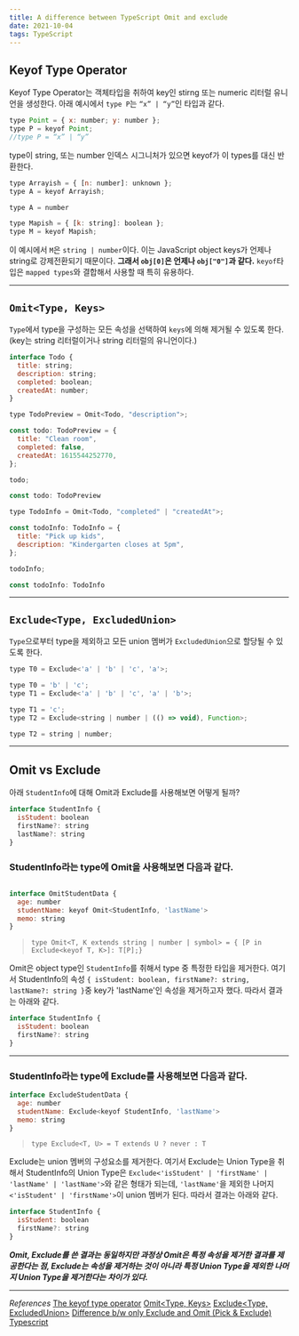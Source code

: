 ```yaml
---
title: A difference between TypeScript Omit and exclude
date: 2021-10-04
tags: TypeScript
---
```


## Keyof Type Operator

Keyof Type Operator는 객체타입을 취하여 key인 stirng 또는 numeric 리터럴 유니언을 생성한다. 아래 예시에서 `type P`는 `“x” | “y”`인 타입과 같다.

```javascript
type Point = { x: number; y: number };
type P = keyof Point;
//type P = “x” | “y”
```

type이 string, 또는 number 인덱스 시그니처가 있으면 keyof가 이 types를 대신 반환한다.

```javascript
type Arrayish = { [n: number]: unknown };
type A = keyof Arrayish;

type A = number

type Mapish = { [k: string]: boolean };
type M = keyof Mapish;
```

이 예시에서 `M`은 `string | number`이다. 이는 JavaScript object keys가 언제나 string로 강제전환되기 때문이다. **그래서 `obj[0]`은 언제나 `obj["0"]`과 같다.** `keyof`타입은 `mapped types`와 결합해서 사용할 때 특히 유용하다.

---

## `Omit<Type, Keys>`

`Type`에서 type을 구성하는 모든 속성을 선택하여 `keys`에 의해 제거될 수 있도록 한다. (key는 string 리터럴이거나 string 리터럴의 유니언이다.)

```javascript
interface Todo {
  title: string;
  description: string;
  completed: boolean;
  createdAt: number;
}

type TodoPreview = Omit<Todo, "description">;

const todo: TodoPreview = {
  title: "Clean room",
  completed: false,
  createdAt: 1615544252770,
};

todo;

const todo: TodoPreview

type TodoInfo = Omit<Todo, "completed" | "createdAt">;

const todoInfo: TodoInfo = {
  title: "Pick up kids",
  description: "Kindergarten closes at 5pm",
};

todoInfo;

const todoInfo: TodoInfo
```

---

## `Exclude<Type, ExcludedUnion>`

`Type`으로부터 type을 제외하고 모든 union 멤버가 `ExcludedUnion`으로 할당될 수 있도록 한다.

```javascript
type T0 = Exclude<'a' | 'b' | 'c', 'a'>;

type T0 = 'b' | 'c';
type T1 = Exclude<'a' | 'b' | 'c', 'a' | 'b'>;

type T1 = 'c';
type T2 = Exclude<string | number | (() => void), Function>;

type T2 = string | number;
```

---

## Omit vs Exclude

아래 `StudentInfo`에 대해 Omit과 Exclude를 사용해보면 어떻게 될까?

```javascript
interface StudentInfo {
  isStudent: boolean
  firstName?: string
  lastName?: string
}
```

### StudentInfo라는 type에 Omit을 사용해보면 다음과 같다.

```javascript

interface OmitStudentData {
  age: number
  studentName: keyof Omit<StudentInfo, 'lastName'>
  memo: string
}
```

> `type Omit<T, K extends string | number | symbol> = { [P in Exclude<keyof T, K>]: T[P];}`

Omit은 object type인 `StudentInfo`를 취해서 type 중 특정한 타입을 제거한다. 여기서 StudentInfo의 속성 `{ isStudent: boolean, firstName?: string, lastName?: string }`중 key가 'lastName'인 속성을 제거하고자 했다. 따라서 결과는 아래와 같다.

```javascript
interface StudentInfo {
  isStudent: boolean
  firstName?: string
}
```

---

### StudentInfo라는 type에 Exclude를 사용해보면 다음과 같다.

```javascript
interface ExcludeStudentData {
  age: number
  studentName: Exclude<keyof StudentInfo, 'lastName'>
  memo: string
}
```

> `type Exclude<T, U> = T extends U ? never : T`

Exclude는 union 멤버의 구성요소를 제거한다. 여기서 Exclude는 Union Type을 취해서 StudentInfo의 Union Type은 `Exclude<'isStudent' | 'firstName' | 'lastName' | 'lastName'>`와 같은 형태가 되는데, `'lastName'`을 제외한 나머지 `<'isStudent' | 'firstName'>`이 union 멤버가 된다. 따라서 결과는 아래와 같다.

```javascript
interface StudentInfo {
  isStudent: boolean
  firstName?: string
}
```

**_Omit, Exclude를 쓴 결과는 동일하지만 과정상 Omit은 특정 속성을 제거한 결과를 제공한다는 점, Exclude는 속성을 제거하는 것이 아니라 특정 Union Type을 제외한 나머지 Union Type을 제거한다는 차이가 있다._**

---

_References_
[The keyof type operator](https://www.typescriptlang.org/docs/handbook/2/keyof-types.html#the-keyof-type-operator)
[Omit<Type, Keys>](https://www.typescriptlang.org/docs/handbook/utility-types.html#omittype-keys)
[Exclude<Type, ExcludedUnion>](https://www.typescriptlang.org/docs/handbook/utility-types.html#excludetype-excludedunion)
[Difference b/w only Exclude and Omit (Pick & Exclude) Typescript](https://stackoverflow.com/questions/56916532/difference-b-w-only-exclude-and-omit-pick-exclude-typescript)
